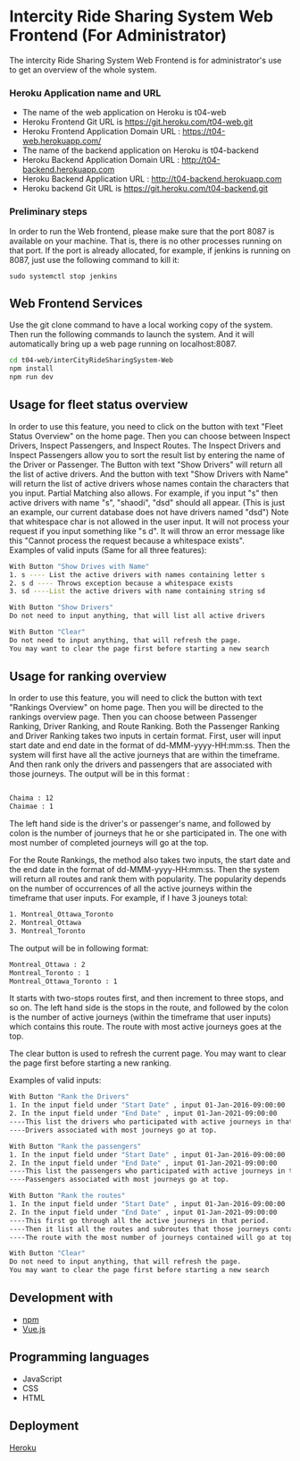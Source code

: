 # Intercity Ride Sharing System Web Frontend (For Administrator)

The intercity Ride Sharing System Web Frontend is for administrator's use to get an overview of the whole system.

### Heroku Application name and URL 
* The name of the web application on Heroku is t04-web
* Heroku Frontend Git URL is https://git.heroku.com/t04-web.git
* Heroku Frontend Application Domain URL : https://t04-web.herokuapp.com/
* The name of the backend application on Heroku is t04-backend
* Heroku Backend Application Domain URL : http://t04-backend.herokuapp.com
* Heroku Backend Application URL : http://t04-backend.herokuapp.com
* Heroku backend Git URL is https://git.heroku.com/t04-backend.git

### Preliminary steps

In order to run the Web frontend, please make sure that the port 8087 is available on your machine. That is, there is no other processes running on that port. If the port is already allocated, for example, if jenkins is running on 8087, just use the following command to kill it: 
```
sudo systemctl stop jenkins 
```

## Web Frontend Services

Use the git clone command to have a local working copy of the system. Then run the following commands to launch the system. And it will automatically bring up a web page running on localhost:8087. 

```bash
cd t04-web/interCityRideSharingSystem-Web
npm install 
npm run dev
```

## Usage for fleet status overview 
In order to use this feature, you need to click on the button with text "Fleet Status Overview" on the home page. Then you can choose between Inspect Drivers, Inspect Passengers, and Inspect Routes. The Inspect Drivers and Inspect Passengers allow you to sort the result list by entering the name of the Driver or Passenger. The Button with text "Show Drivers" will return all the list of active drivers. And the button with text "Show Drivers with Name" will return the list of active drivers whose names contain the characters that you input. Partial Matching also allows. For example, if you input "s" then active drivers with name "s", "shaodi", "dsd" should all appear. (This is just an example, our current database does not have drivers named "dsd") Note that whitespace char is not allowed in the user input. It will not process your request if you input something like "s d". It will throw an error message like this "Cannot process the request because a whitespace exists".   
Examples of valid inputs (Same for all three features): 
```bash
With Button "Show Drives with Name"
1. s ---- List the active drivers with names containing letter s 
2. s d ---- Throws exception because a whitespace exists
3. sd ----List the active drivers with name containing string sd

With Button "Show Drivers"
Do not need to input anything, that will list all active drivers 

With Button "Clear"
Do not need to input anything, that will refresh the page. 
You may want to clear the page first before starting a new search

```
## Usage for ranking overview
In order to use this feature, you will need to click the button with text "Rankings Overview" on home page. Then you will be directed to the rankings overview page. Then you can choose between Passenger Ranking, Driver Ranking, and Route Ranking. Both the Passenger Ranking and Driver Ranking takes two inputs in certain format. First, user will input start date and end date in the format of dd-MMM-yyyy-HH:mm:ss. Then the system will first have all the active journeys that are within the timeframe. And then rank only the drivers and passengers that are associated with those journeys. The output will be in this format :
```bash

Chaima : 12
Chaimae : 1

```
The left hand side is the driver's or passenger's name, and followed by colon is the number of journeys that he or she participated in. The one with most number of completed journeys will go at the top. 

For the Route Rankings, the method also takes two inputs, the start date and the end date in the format of  dd-MMM-yyyy-HH:mm:ss. Then the system will return all routes and rank them with popularity. The popularity depends on the number of occurrences of all the active journeys within the timeframe that user inputs. For example, if I have 3 jouneys total: 
```bash
1. Montreal_Ottawa_Toronto
2. Montreal_Ottawa
3. Montreal_Toronto
```
The output will be in following format: 

```bash
Montreal_Ottawa : 2
Montreal_Toronto : 1
Montreal_Ottawa_Toronto : 1
```
It starts with two-stops routes first, and then increment to three stops, and so on. The left hand side is the stops in the route, and followed by the colon is the number of active journeys (within the timeframe that user inputs) which contains this route. The route with most active journeys goes at the top. 

The clear button is used to refresh the current page. You may want to clear the page first before starting a new ranking. 

Examples of valid inputs: 
```bash
With Button "Rank the Drivers"
1. In the input field under "Start Date" , input 01-Jan-2016-09:00:00 
2. In the input field under "End Date" , input 01-Jan-2021-09:00:00 
----This list the drivers who participated with active journeys in that period. 
----Drivers associated with most journeys go at top.

With Button "Rank the passengers"
1. In the input field under "Start Date" , input 01-Jan-2016-09:00:00 
2. In the input field under "End Date" , input 01-Jan-2021-09:00:00 
----This list the passengers who participated with active journeys in that period.
----Passengers associated with most journeys go at top.

With Button "Rank the routes"
1. In the input field under "Start Date" , input 01-Jan-2016-09:00:00 
2. In the input field under "End Date" , input 01-Jan-2021-09:00:00 
----This first go through all the active journeys in that period.
----Then it list all the routes and subroutes that those journeys contained. 
----The route with the most number of journeys contained will go at top.

With Button "Clear"
Do not need to input anything, that will refresh the page. 
You may want to clear the page first before starting a new search

```
## Development with
* [npm](https://www.npmjs.com)
* [Vue.js](https://vuejs.org)

## Programming languages
* JavaScript 
* CSS 
* HTML 

## Deployment 
[Heroku](https://www.heroku.com/)
